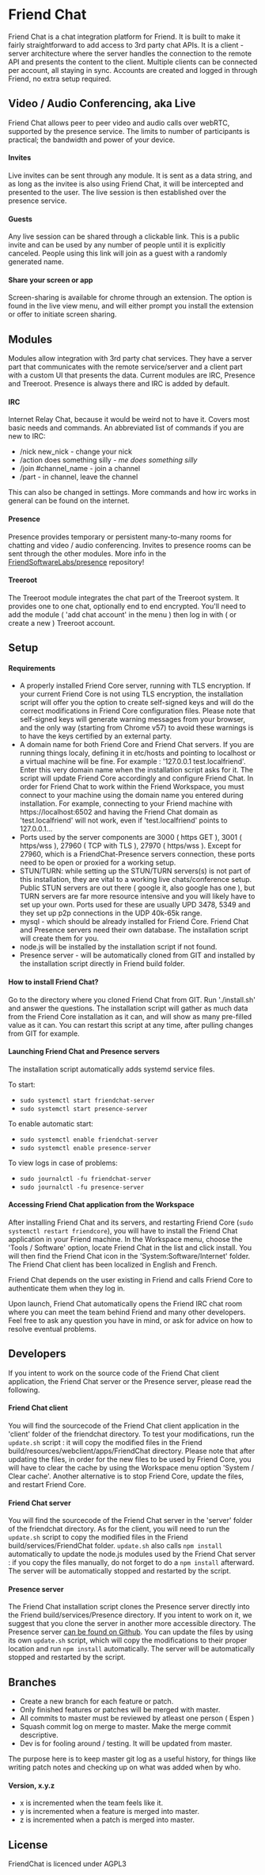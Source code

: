 # Friend Chat

Friend Chat is a chat integration platform for Friend. It is built to make
it fairly straightforward to add access to 3rd party chat APIs. It is a
client - server architecture where the server handles the connection to the
remote API and presents the content to the client. Multiple clients can
be connected per account, all staying in sync. Accounts are created and
logged in through Friend, no extra setup required.

## Video / Audio Conferencing, aka Live

Friend Chat allows peer to peer video and audio calls over webRTC, supported 
by the presence service. The limits to number of participants is 
practical; the bandwidth and power of your device.

#### Invites

Live invites can be sent through any module. It is sent as a data string, 
and as long as the invitee is also using Friend Chat, it will be intercepted
and presented to the user. The live session is then established over the 
presence service.

#### Guests

Any live session can be shared through a clickable link. This is a public invite
and can be used by any number of people until it is explicitly canceled. People 
using this link will join as a guest with a randomly generated name.

#### Share your screen or app

Screen-sharing is available for chrome through an extension. The option 
is found in the live view menu, and will either prompt you install the 
extension or offer to initiate screen sharing.

## Modules

Modules allow integration with 3rd party chat services. They have a server part 
that communicates  with the remote service/server and a client part with a custom
UI that presents the data. Current modules are IRC, Presence and Treeroot. Presence 
is always there and IRC is added by default.

#### IRC

Internet Relay Chat, because it would be weird not to have it. Covers 
most basic needs and commands. An abbreviated list of commands if you are new to IRC:
* /nick new_nick - change your nick
* /action does something silly - *me does something silly*
* /join #channel_name - join a channel
* /part - in channel, leave the channel

This can also be changed in settings. More commands and how irc works in general 
can be found on the internet.

#### Presence

Presence provides temporary or persistent many-to-many rooms for chatting and 
video / audio conferencing. Invites to presence rooms can be sent through the other 
modules. More info in the [FriendSoftwareLabs/presence](https://github.com/FriendSoftwareLabs/presence) repository!

#### Treeroot

The Treeroot module integrates the chat part of the Treeroot system. It provides
one to one chat, optionally end to end encrypted. You'll need to add the module
( 'add chat account' in the menu ) then log in with ( or create a new ) Treeroot 
account.

## Setup

#### Requirements

* A properly installed Friend Core server, running with TLS encryption. If your
current Friend Core is not using TLS encryption, the installation script will
offer you the option to create self-signed keys and will do the correct
modifications in Friend Core configuration files.
Please note that self-signed keys will generate warning messages from your
browser, and the only way (starting from Chrome v57) to avoid these warnings
is to have the keys certified by an external party.
* A domain name for both Friend Core and Friend Chat servers. If you are running
things localy, defining it in etc/hosts and pointing to localhost or a 
virtual machine will be fine. For example :
'127.0.0.1   test.localfriend'.
Enter this very domain name when the installation script asks for it. The
script will update Friend Core accordingly and configure Friend Chat.
In order for Friend Chat to work within the Friend Workspace, you must
connect to your machine using the domain name you entered during installation.
For example, connecting to your Friend machine with
https://localhost:6502 and having the Friend Chat domain as 'test.localfriend'
will not work, even if 'test.localfriend' points to 127.0.0.1...
* Ports used by the server components are 3000 ( https GET ), 3001 ( https/wss ),
27960 ( TCP with TLS ), 27970 ( https/wss ). Except for 27960, which is a 
FriendChat-Presence servers connection, these ports need to be open or proxied for
 a working setup.
* STUN/TURN: while setting up the STUN/TURN servers(s) is not part of this installation,
they are vital to a working live chats/conference setup. Public STUN servers 
are out there ( google it, also google has one ), but TURN servers are far more 
resource intensive and you will likely have to set up your own. Ports used for these
are usually UPD 3478, 5349 and they set up p2p connections in the UDP 40k-65k range.
* mysql - which should be already installed for Friend Core. Friend Chat and
Presence servers need their own database. The installation script will create
them for you.
* node.js will be installed by the installation script if not found.
* Presence server - will be automatically cloned from GIT and installed by the
installation script directly in Friend build folder.

#### How to install Friend Chat?

Go to the directory where you cloned Friend Chat from GIT.
Run './install.sh' and answer the questions.
The installation script will gather as much data from the Friend Core
installation as it can, and will show as many pre-filled value as it can.
You can restart this script at any time, after pulling changes from GIT
for example.

#### Launching Friend Chat and Presence servers

The installation script automatically adds systemd service files.

To start:

* `sudo systemctl start friendchat-server`
* `sudo systemctl start presence-server`

To enable automatic start:

* `sudo systemctl enable friendchat-server`
* `sudo systemctl enable presence-server`

To view logs in case of problems:
* `sudo journalctl -fu friendchat-server`
* `sudo journalctl -fu presence-server`

#### Accessing Friend Chat application from the Workspace

After installing Friend Chat and its servers, and restarting Friend Core (`sudo systemctl restart friendcore`),
you will have to install the Friend Chat application in your Friend
machine. In the Workspace menu, choose the 'Tools / Software' option,
locate Friend Chat in the list and click install. You will then find the
Friend Chat icon in the 'System:Software/Internet' folder.
The Friend Chat client has been localized in English and French.

Friend Chat depends on the user existing in Friend and calls Friend Core to
authenticate them when they log in.

Upon launch, Friend Chat automatically opens the Friend IRC chat room where
you can meet the team behind Friend and many other developers. Feel free to ask
any question you have in mind, or ask for advice on how to resolve eventual
problems.

## Developers

If you intent to work on the source code of the Friend Chat client application,
the Friend Chat server or the Presence server, please read the following.

#### Friend Chat client

You will find the sourcecode of the Friend Chat client application in the
'client' folder of the friendchat directory.
To test your modifications, run the `update.sh` script : it will copy the
modified files in the Friend build/resources/webclient/apps/FriendChat directory.
Please note that after updating the files, in order for the new files to be
used by Friend Core, you will have to clear the cache by using the
Workspace menu option 'System / Clear cache'.
Another alternative is to stop Friend Core, update the files, and restart
Friend Core.

#### Friend Chat server

You will find the sourcecode of the Friend Chat server in the 'server' folder
of the friendchat directory.
As for the client, you will need to run the `update.sh` script to copy the
modified files in the Friend build/services/FriendChat folder.
`update.sh` also calls `npm install` automatically
to update the node.js modules used by the Friend Chat server : if you copy
the files manually, do not forget to do a `npm install` afterward.
The server will be automatically stopped and restarted by the script.


#### Presence server

The Friend Chat installation script clones the Presence server directly into
the Friend build/services/Presence directory. If you intent to work on it,
we suggest that you clone the server in another more accessible directory.
The Presence server [can be found on Github](https://github.com/FriendSoftwareLabs/presence).
You can update the files by using its own `update.sh` script,
which will copy the modifications to their proper location and run
`npm install` automatically. The server will be automatically stopped and restarted by the script.

## Branches

* Create a new branch for each feature or patch.
* Only finished features or patches will be merged with master.
* All commits to master must be reviewed by atleast one person ( Espen )
* Squash commit log on merge to master. Make the merge commit descriptive.
* Dev is for fooling around / testing. It will be updated from master.

The purpose here is to keep master git log as a useful history, for things 
like writing patch notes and checking up on what was added when by who.

#### Version, x.y.z

* x is incremented when the team feels like it.
* y is incremented when a feature is merged into master.
* z is incremented when a patch is merged into master.

## License

FriendChat is licenced under AGPL3
